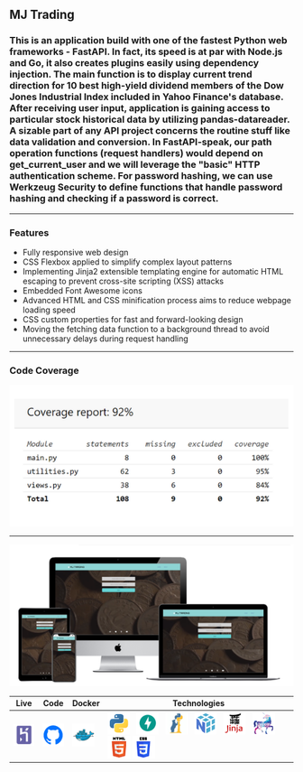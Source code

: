 ## MJ Trading
### This is an application build with one of the fastest Python web frameworks - FastAPI. In fact, its speed is at par with Node.js and Go, it also creates plugins easily using dependency injection. The main function is to display current trend direction for 10 best high-yield dividend members of the Dow Jones Industrial Index included in Yahoo Finance's database. After receiving user input, application is gaining access to particular stock historical data by utilizing pandas-datareader. A sizable part of any API project concerns the routine stuff like data validation and conversion. In FastAPI-speak, our path operation functions (request handlers) would depend on get_current_user and we will leverage the "basic" HTTP authentication scheme. For password hashing, we can use Werkzeug Security to define functions that handle password hashing and checking if a password is correct.
--------------------------------------------------

### Features
* Fully responsive web design 
* CSS Flexbox applied to simplify complex layout patterns
* Implementing Jinja2 extensible templating engine for automatic HTML escaping to prevent cross-site scripting (XSS) attacks 
* Embedded Font Awesome icons
* Advanced HTML and CSS minification process aims to reduce webpage loading speed 
* CSS custom properties for fast and forward-looking design 
* Moving the fetching data function to a background thread to avoid unnecessary delays during request handling 

-------------------------------------------------

### Code Coverage

<img src="https://github.com/mjaroszewski1979/dogs_of_dow_v1/blob/main/cov_report.png">



-------------------------------------------------

   ![caption](https://github.com/mjaroszewski1979/dogs_of_dow_v1/blob/main/dogs_mockup.png)

  Live | Code | Docker | Technologies
  ---- | ---- | ------ | ------------
  [<img src="https://github.com/mjaroszewski1979/mjaroszewski1979/blob/main/heroku_g.png">](https://dogs-of-dow.herokuapp.com/) | [<img src="https://github.com/mjaroszewski1979/mjaroszewski1979/blob/main/github_g.png">](https://github.com/mjaroszewski1979/dogs_of_dow_v1) | [<img src="https://github.com/mjaroszewski1979/mjaroszewski1979/blob/main/docker_g.png">](https://hub.docker.com/r/maciej1245/dogs_of_dow) | <img src="https://github.com/mjaroszewski1979/mjaroszewski1979/blob/main/python_g.png"> &nbsp; <img src="https://github.com/mjaroszewski1979/mjaroszewski1979/blob/main/fastapi_g.png"> &nbsp; <img src="https://github.com/mjaroszewski1979/mjaroszewski1979/blob/main/pandas.png"> &nbsp; <img src="https://github.com/mjaroszewski1979/mjaroszewski1979/blob/main/numpy_g.png">  &nbsp; <img src="https://github.com/mjaroszewski1979/mjaroszewski1979/blob/main/jinja_g.png"> &nbsp; <img src="https://github.com/mjaroszewski1979/mjaroszewski1979/blob/main/uvicorn_g.png">  &nbsp; <img src="https://github.com/mjaroszewski1979/mjaroszewski1979/blob/main/html_g.png">  <img src="https://github.com/mjaroszewski1979/mjaroszewski1979/blob/main/css_g.png"> 

